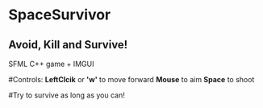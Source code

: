 # SpaceSurvivor
## Avoid, Kill and Survive!

  SFML C++ game + IMGUI

#Controls:
**LeftClcik** or **'w'** to move forward
**Mouse** to aim
**Space** to shoot

#Try to survive as long as you can!
